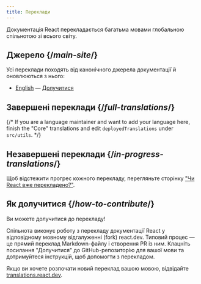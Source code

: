 ```yaml
---
title: Переклади
---
```


<Intro>

Документація React перекладається багатьма мовами глобальною спільнотою зі всього світу.

</Intro>

## Джерело {/*main-site*/}

Усі переклади походять від канонічного джерела документації й оновлюються з нього:

- [English](https://react.dev/) &mdash; [Долучитися](https://github.com/reactjs/react.dev/)

## Завершені переклади {/*full-translations*/}

{/* If you are a language maintainer and want to add your language here, finish the "Core" translations and edit `deployedTranslations` under `src/utils`. */}

<LanguageList progress="complete" />

## Незавершені переклади {/*in-progress-translations*/}

Щоб відстежити прогрес кожного перекладу, перегляньте сторінку ["Чи React вже перекладено?"](https://translations.react.dev/).

<LanguageList progress="in-progress" />

## Як долучитися {/*how-to-contribute*/}

Ви можете долучитися до перекладу!

Спільнота виконує роботу з перекладу документації React у відповідному мовному відгалуженні (fork) react.dev. Типовий процес — це прямий переклад Markdown-файлу і створення PR із ним. Клацніть посилання "Долучитися" до GitHub-репозиторію для вашої мови та дотримуйтеся інструкцій, щоб допомогти з перекладом.

Якщо ви хочете розпочати новий переклад вашою мовою, відвідайте [translations.react.dev](https://github.com/reactjs/translations.react.dev).